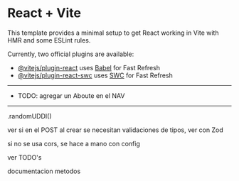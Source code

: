 # React + Vite

This template provides a minimal setup to get React working in Vite with HMR and some ESLint rules.

Currently, two official plugins are available:

- [@vitejs/plugin-react](https://github.com/vitejs/vite-plugin-react/blob/main/packages/plugin-react/README.md) uses [Babel](https://babeljs.io/) for Fast Refresh
- [@vitejs/plugin-react-swc](https://github.com/vitejs/vite-plugin-react-swc) uses [SWC](https://swc.rs/) for Fast Refresh
_______________________________________
- TODO: 
agregar un Aboute en el NAV
_______________________________________

.randomUDDI()

ver si en el POST al crear se necesitan validaciones de tipos, ver con Zod

si no se usa cors, se hace a mano con config

ver TODO's 

documentacion metodos
